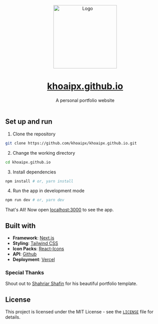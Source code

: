<p align="center">
    <img src="public/assets/images/icons/square.png" alt="Logo" width="200">
</p>

<div align="center">
<h1>
<a href="https://khoaipx.github.io/" target="_blank">khoaipx.github.io</a>
</h1>
A personal portfolio website
</div>

<br/>

## Set up and run

1. Clone the repository

```bash
git clone https://github.com/khoaipx/khoaipx.github.io.git
```

2. Change the working directory

```bash
cd khoaipx.github.io
```

3. Install dependencies

```bash
npm install # or, yarn install
```

4. Run the app in development mode

```bash
npm run dev # or, yarn dev
```

That's All! Now open [localhost:3000](http://localhost:3000/) to see the app.

## Built with

- **Framework**: [Next.js](https://nextjs.org/)
- **Styling**: [Tailwind CSS](https://tailwindcss.com/)
- **Icon Packs**: [React-Icons](https://react-icons.github.io/react-icons/)
- **API**: [Github](https://api.github.com)
- **Deployment**: [Vercel](https://vercel.com)

### Special Thanks

Shout out to [Shahriar Shafin](https://shafin.tech/) for his beautiful portfolio template.

## License

This project is licensed under the MIT License - see the [`LICENSE`](LICENSE) file for details.
